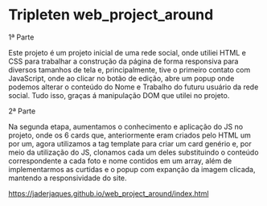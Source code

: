 # Tripleten web_project_around

1ª Parte

Este projeto é um projeto inicial de uma rede social, onde utiliei HTML e CSS para trabalhar a construção da página de forma responsiva para diversos tamanhos de tela e, principalmente, tive o primeiro contato com JavaScript, onde ao clicar no botão de edição, abre um popup onde podemos alterar o conteúdo do Nome e Trabalho do futuru usuário da rede social. Tudo isso, graças á manipulação DOM que utilei no projeto. 

2ª Parte

Na segunda etapa, aumentamos o conhecimento e aplicação do JS no projeto, onde os 6 cards que, anteriormente eram criados pelo HTML um por um, agora utilizamos a tag template para criar um card genério e, por meio da utilização do JS, clonamos cada um deles substituindo o conteúdo correspondente a cada foto e nome contidos em um array, além de implementarmos as curtidas e o popup com expanção da imagem clicada, mantendo a responsividade do site.


https://jaderjaques.github.io/web_project_around/index.html
